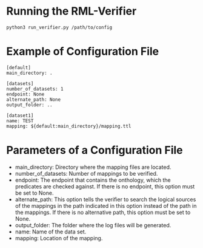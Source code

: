 # Running the RML-Verifier
```
python3 run_verifier.py /path/to/config
```

# Example of Configuration File
```
[default]
main_directory: .

[datasets]
number_of_datasets: 1
endpoint: None
alternate_path: None
output_folder: ..

[dataset1]
name: TEST
mapping: ${default:main_directory}/mapping.ttl
```

# Parameters of a Configuration File
- main_directory: Directory where the mapping files are located.
- number_of_datasets: Number of mappings to be verified.
- endpoint: The endpoint that contains the onthology, which the predicates are checked against. If there is no endpoint, this option must be set to None.
- alternate_path: This option tells the verifier to search the logical sources of the mappings in the path indicated in this option instead of the path in the mappings. If there is no alternative path, this option must be set to None.
- output_folder: The folder where the log files will be generated.
- name: Name of the data set.
- mapping: Location of the mapping.